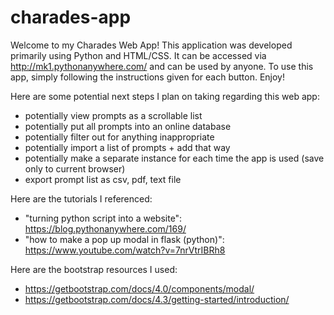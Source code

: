# charades-app

Welcome to my Charades Web App! This application was developed primarily using Python and HTML/CSS. It can be accessed via http://mk1.pythonanywhere.com/ and can be used by anyone. To use this app, simply following the instructions given for each button. Enjoy!

Here are some potential next steps I plan on taking regarding this web app:
  - potentially view prompts as a scrollable list 
  - potentially put all prompts into an online database
  - potentially filter out for anything inappropriate
  - potentially import a list of prompts + add that way
  - potentially make a separate instance for each time the app is used (save only to current browser)
  - export prompt list as csv, pdf, text file
  
Here are the tutorials I referenced:
  - "turning python script into a website": https://blog.pythonanywhere.com/169/
  - "how to make a pop up modal in flask (python)": https://www.youtube.com/watch?v=7nrVtrIBRh8

Here are the bootstrap resources I used:
  - https://getbootstrap.com/docs/4.0/components/modal/
  - https://getbootstrap.com/docs/4.3/getting-started/introduction/
